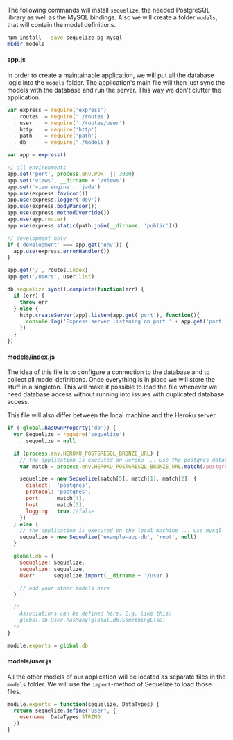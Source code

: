 The following commands will install `sequelize`, the needed PostgreSQL library as well as the MySQL bindings. Also we will create a folder `models`, that will contain the model definitions.

```bash
npm install --save sequelize pg mysql
mkdir models
```

#### app.js

In order to create a maintainable application, we will put all the database logic into the `models` folder. The application's main file will then just sync the models with the database and run the server. This way we don't clutter the application.

```js
var express = require('express')
  , routes  = require('./routes')
  , user    = require('./routes/user')
  , http    = require('http')
  , path    = require('path')
  , db      = require('./models')

var app = express()

// all environments
app.set('port', process.env.PORT || 3000)
app.set('views', __dirname + '/views')
app.set('view engine', 'jade')
app.use(express.favicon())
app.use(express.logger('dev'))
app.use(express.bodyParser())
app.use(express.methodOverride())
app.use(app.router)
app.use(express.static(path.join(__dirname, 'public')))

// development only
if ('development' === app.get('env')) {
  app.use(express.errorHandler())
}

app.get('/', routes.index)
app.get('/users', user.list)

db.sequelize.sync().complete(function(err) {
  if (err) {
    throw err
  } else {
    http.createServer(app).listen(app.get('port'), function(){
      console.log('Express server listening on port ' + app.get('port'))
    })
  }
})
```

#### models/index.js

The idea of this file is to configure a connection to the database and to collect all model definitions. Once everything is in place we will store the stuff in a singleton. This will make it possible to load the file whenever we need database access without running into issues with duplicated database access.

This file will also differ between the local machine and the Heroku server.

```js
if (!global.hasOwnProperty('db')) {
  var Sequelize = require('sequelize')
    , sequelize = null

  if (process.env.HEROKU_POSTGRESQL_BRONZE_URL) {
    // the application is executed on Heroku ... use the postgres database
    var match = process.env.HEROKU_POSTGRESQL_BRONZE_URL.match(/postgres:\/\/([^:]+):([^@]+)@([^:]+):(\d+)\/(.+)/)

    sequelize = new Sequelize(match[5], match[1], match[2], {
      dialect:  'postgres',
      protocol: 'postgres',
      port:     match[4],
      host:     match[3],
      logging:  true //false
    })
  } else {
    // the application is executed on the local machine ... use mysql
    sequelize = new Sequelize('example-app-db', 'root', null)
  }

  global.db = {
    Sequelize: Sequelize,
    sequelize: sequelize,
    User:      sequelize.import(__dirname + '/user')

    // add your other models here
  }

  /*
    Associations can be defined here. E.g. like this:
    global.db.User.hasMany(global.db.SomethingElse)
  */
}

module.exports = global.db
```

#### models/user.js

All the other models of our application will be located as separate files in the `models` folder. We will use the `import`-method of Sequelize to load those files.

```js
module.exports = function(sequelize, DataTypes) {
  return sequelize.define("User", {
    username: DataTypes.STRING
  })
}
```
